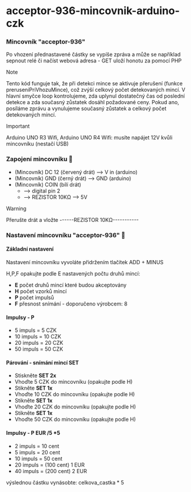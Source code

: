 # acceptor-936-mincovnik-arduino-czk

### Mincovník "acceptor-936" 

 Po vhození přednastavené částky se vypíše zpráva a může se například sepnout relé či načíst webová adresa - GET uloží honotu za pomocí PHP

> [!NOTE]  
>Tento kód funguje tak, že při detekci mince se aktivuje přerušení (funkce preruseniPriVhozuMince), což zvýší celkový počet detekovaných mincí. V hlavní smyčce loop kontrolujeme, zda uplynul dostatečný čas od poslední detekce a zda současný zůstatek dosáhl požadované ceny. Pokud ano, posíláme zprávu a vynulujeme současný zůstatek a celkový počet detekovaných mincí.


> [!IMPORTANT]  
> Arduino UNO R3 Wifi, Arduino UNO R4 Wifi: musíte napájet 12V kvůli mincovníku (nestačí USB) 


### Zapojení mincovníku 🏴
- (Mincovník) DC 12 (červený drát)  --> V in (arduino)
- (Mincovník) GND (černý drát)      --> GND (arduino)
- (Mincovník) COIN (bílí drát)
  - --> digital pin 2
  - --> REZISTOR 10KΩ --> 5V
  

> [!WARNING]  
> Přerušte drát a vložte ------REZISTOR 10KΩ-----------  



### Nastavení mincovníku "acceptor-936" 💜

#### Základní nastavení 

Nastavení mincovníku vyvoláte přidržením tlačítek ADD + MINUS

H,P,F opakujte podle E nastavených počtu druhů mincí:

- **E** počet druhů mincí které budou akceptovány
- **H** počet vzorků mincí
- **P** počet impulsů
- **F** přesnost snímání - doporučeno výrobcem: 8

#### Impulsy - P
- 5 impuls = 5 CZK
- 10 impuls = 10 CZK
- 20 impuls = 20 CZK
- 50 impuls = 50 CZK

#### Párování - snímání mincí  SET
- Stiskněte **SET 2x**
- Vhoďte 5 CZK do mincovníku (opakujte podle H) 
- Stikněte **SET 1x**
- Vhoďte 10 CZK do mincovníku (opakujte podle H)
- Stikněte **SET 1x**
- Vhoďte 20 CZK do mincovníku (opakujte podle H)
- Stikněte **SET 1x**
- Vhoďte 50 CZK do mincovníku (opakujte podle H)

#### Impulsy - P EUR    /5   *5
- 2 impuls = 10 cent
- 5 impuls = 20 cent 
- 10 impuls = 50 cent
- 20 impuls = (100 cent) 1 EUR
- 40 impuls = (200 cent) 2 EUR

výslednou částku vynásobte:   celkova_castka * 5 
